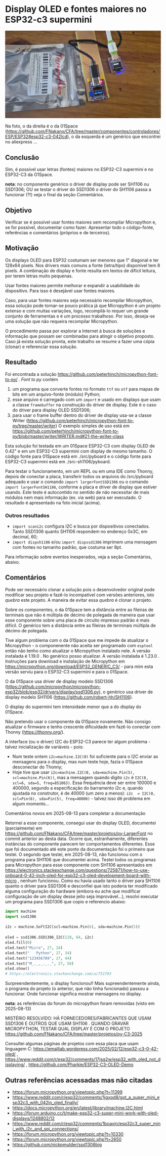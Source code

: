 # Display OLED e fontes maiores no ESP32-c3 supermini

![Modelos testados](./5080064937090461103.jpg)

Na foto, o da direita é o da 01Space (https://github.com/FNakano/CFA/tree/master/componentes/controladores/ESP/ESP32#esp32-c3-042lcd), o da esquerda é um genérico que encontrei no aliexpress ...

## Conclusão

Sim, é possível usar letras (fontes) maiores no ESP32-C3 supermini e no ESP32-C3 da O1Space.

**nota**: no componente genérico o driver de display pode ser SH1106 ou SSD1306; OU se testar o driver do SSD1306 o driver do SH1106 passa a funcionar (?!) veja o final da seção Comentários.
 
## Objetivo

Verificar se é possível usar fontes maiores sem recompilar Micropython e, se for possível, documentar como fazer. Apresentar todo o código-fonte, referências e comentários (próprios e de terceiros).

## Motivação

Os displays OLED para ESP32 costumam ser menores que 1" diagonal e ter 128x64 pixels. Nos drivers mais comuns a fonte (letra/tipo) disponível tem 8 pixels. A combinação de display e fonte resulta em textos de difícil leitura, por terem letras muito pequenas. 

Usar fontes maiores permite melhorar e expandir a usabilidade do dispositivo. Para isso é desejável usar fontes maiores.

Caso, para usar fontes maiores seja necessário recompilar Micropython, essa solução pode tornar-se pouco prática já que Micropython é um projeto extenso e com muitas variações, logo, recompilá-lo requer um grande conjunto de ferramentas e é um processo trabalhoso. Por isso, deseja-se uma solução que não requeira recompilar Micropython.

O procedimento passa por explorar a Internet à busca de soluções e informação que possam ser combinadas para atingir o objetivo proposto. Caso já exista solução pronta, este trabalho se resume a fazer uma cópia (clonar) e referenciar essa solução.

## Resultado

Foi encontrada a solução https://github.com/peterhinch/micropython-font-to-py/ . *Font to py* contém 

1. um programa que converte fontes no formato `ttf` ou `otf` para mapas de bits em um arquivo-fonte (módulo) Python;
2. esse arquivo é carregado com um `import` e usado em displays que usam a classe `framebuffer` na construção do driver de display. Este é o caso do driver para display OLED SSD1306;
3. para usar o frame buffer dentro do driver de display usa-se a classe Writer (https://github.com/peterhinch/micropython-font-to-py/tree/master/writer) O exemplo simples de uso está em https://github.com/peterhinch/micropython-font-to-py/blob/master/writer/WRITER.md#21-the-writer-class

Esta solução foi testada em um 01Space ESP32-C3 com display OLED de 0.42" e em um ESP32-C3 supermini com display de mesmo tamanho. O código fonte para 01Space está em ./src/pyboard e o código fonte para ESP32-C3 supermini está em ./src-sh1106/pyboard.

Para testar o funcionamento, em um REPL ou em uma IDE como Thonny, depois de conectar a placa, transferir todos os arquivos do /src/pyboard adequado e usar o comando `import largerFontSSD1306` ou o comando `import largerFontSH1106`, conforme a placa e driver de display que estiver usando. Este teste é autocontido no sentido de não necessitar de mais módulos nem mais informação (ex. via web) para ser executado. O resultado é apresentado na foto inicial (acima).

### Outros resultados

- `import scani2c` configura I2C e busca por dispositivos conectados. Tanto SSD1306 quanto SH1106 respondem no endereço 0x3C, em decimal, 60;
- `import dispsh1106` e/ou `import dispssd1306` imprimem uma mensagem com fontes no tamanho padrão, que costuma ser 8pt.

Para informação sobre eventos inesperados, veja a seção Comentários, abaixo. 


## Comentários

Pode ser necessário clonar a solução pois o desenvolvedor original pode modificar seu projeto e fazê-lo incompatível com versões anteriores, isto *quebra* este projeto. A maneira de evitar essa *quebra* é clonar o projeto.

Sobre os componentes, o da 01Space tem a distância entre as fileiras de terminais que não é múltipla de décimo de polegada de maneira que usar esse componente sobre uma placa de circuito impresso padrão é mais difícil. O genérico tem a distância entre as fileiras de terminais múltipla de décimo de polegada.

Tive algum problema com o da 01Space que me impede de atualizar o Micropython - o componenente não aceita ser programado com `esptool` então não tenho como atualizar o Micropython instalado nele. A versão instalada é 1.19.0 . No genérico posso atualizar. A versão instalada é 1.23.0 . Instruções para download e instalação de Micropython em https://micropython.org/download/ESP32_GENERIC_C3/ - para mim esta versão serviu para o ESP32-C3 supermini e para o 01Space.

O da 01Space usa driver de display modelo SSD1306 (https://github.com/micropython/micropython-esp32/blob/esp32/drivers/display/ssd1306.py), o genérico usa driver de display modelo SH1106 (https://github.com/robert-hh/SH1106).

O display do supermini tem intensidade menor que a do display do 01Space.

Não pretendo usar o componente da 01Space novamente. Não consigo atualizar o firmware e tenho crescente dificuldade em fazê-lo conectar com Thonny (https://thonny.org/).

A interface (ou o driver) I2C do ESP32-C3 parece ter algum problema - talvez inicialização de variáveis - pois:

- Num teste ontem `i2c=machine.I2C(0)` foi suficiente para o I2C enviar as mensagens para o display, mas num teste hoje, fazia o 01Space desconectar do Thonny;
- Hoje tive que usar `i2c=machine.I2C(0, sda=machine.Pin(5), scl=machine.Pin(6))`, mas a mensagem quando digito `i2c` é `I2C(0, scl=6, sda=5, freq=851063)`. Essa frequência deve ser entre 100000 e 400000, segundo a especificação do barramento i2c e, quando ajustada no construtor, é de 40000 (um zero a menos): `i2c  = I2C(0, scl=Pin(6), sda=Pin(5), freq=40000)` - talvez isso dê problema em algum momento...

Comentários novos em 2025-08-13 para completar a documentação

Retornei a esse componente, consegui usar do display OLED, documentei (parcialmente) em https://github.com/FNakano/CFA/tree/master/projetos/py-LargerFont no commit anterior ao desta data. Ocorre que, estranhamente, diferentes instâncias do componente parecem ter comportamentos diferentes. Esse que foi documentado até este ponto da documentação foi o primeiro que testei. O segundo que testei, em 2025-08-13, não funcionou com o programa para SH1106 que documentei acima. Testei todos os programas para Micropython para esse componente com SH1106 apresentados em https://electronics.stackexchange.com/questions/725871/how-to-use-onboard-0-42-inch-oled-for-esp32-c3-oled-development-board-with-micro , nenhum funcionou. Como eu havia usado tanto o driver para SH1106 quanto o driver para SSD1306 e desconfiei que isto poderia ter modificado alguma configuração do hardware (embora eu ache que modificar configuração de um display desse jeito seja improvável...), resolvi executar um programa para SSD1306 que copio e referencio abaixo:
  
```python
import machine
import ssd1306

i2c = machine.SoftI2C(scl=machine.Pin(6), sda=machine.Pin(5))

oled = ssd1306.SSD1306_I2C(128, 64, i2c)
oled.fill(0)
oled.text("Micro", 27, 24)
oled.text("   Python", 27, 34)
oled.text("123456789", 27, 44)
oled.text("M_._,_._._", 27, 56)
oled.show()
# https://electronics.stackexchange.com/a/752793
```
  
Surpreendentemente, o display funcionou!! Mais supreendentemente ainda, o programa do projeto (o anterior, que não tinha funcionado) passou a funcionar. Onde funcionar significa mostrar mensagens no display.

**nota**: as referências do forum do micropython foram removidas (visto em 2025-08-13)

MISTÉRIO RESOLVIDO: HÁ FORNECEDORES/FABRICANTES QUE USAM SSD1306 E OUTROS QUE USAM SH1106 . QUANDO GRAVAR MICROPYTHON, TESTAR QUAL DISPLAY É COM O PROJETO https://github.com/FNakano/CFA/tree/master/projetos/py-C3-2025

Consultei algumas páginas de projetos com essa placa que usam linguagem C: https://emalliab.wordpress.com/2025/02/12/esp32-c3-0-42-oled/ , https://www.reddit.com/r/esp32/comments/17jsq2w/esp32_with_oled_not_displaying/ , https://github.com/Pharkie/ESP32-C3-OLED-Demo

## Outras referências acessadas mas não citadas

- https://forum.micropython.org/viewtopic.php?t=11399
- https://www.reddit.com/r/esp32/comments/1jgxpd8/got_a_super_mini_esp32c3_with_042in_oled_finally/
- https://docs.micropython.org/en/latest/library/machine.I2C.html
- https://forum.arduino.cc/t/make-esp32-c3-super-mini-work-with-oled-displays/1248802/12
- https://www.reddit.com/r/esp32/comments/1boaxjn/esp32c3_super_mini_with_i2c_and_spi_connections/
- https://forum.micropython.org/viewtopic.php?t=10330
- https://forum.micropython.org/viewtopic.php?t=2650
- https://github.com/nickpmulder/ssd1306big
- 
